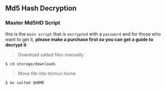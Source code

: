 ## Md5 Hash Decryption

### Master Md5HD Script

this is the `main script` that is `encrypted` with a `password` and for those who want to get it, __please make a purchase first so you can get a guide to decrypt it__

> Download salted files manually

```
$ cd storage/downloads
```

> Move file into termux home
```
$ mv salted $HOME
```
